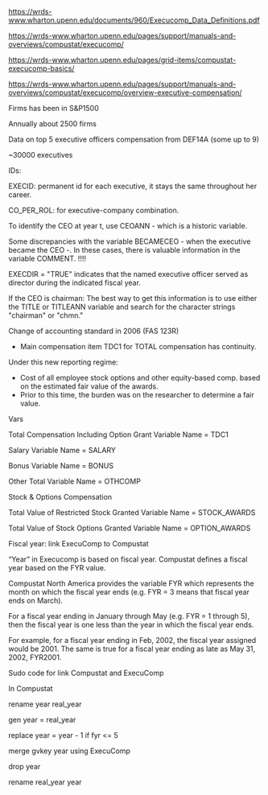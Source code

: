 https://wrds-www.wharton.upenn.edu/documents/960/Execucomp_Data_Definitions.pdf

https://wrds-www.wharton.upenn.edu/pages/support/manuals-and-overviews/compustat/execucomp/

https://wrds-www.wharton.upenn.edu/pages/grid-items/compustat-execucomp-basics/

https://wrds-www.wharton.upenn.edu/pages/support/manuals-and-overviews/compustat/execucomp/overview-executive-compensation/



Firms has been in S&P1500

Annually about 2500 firms

Data on top 5 executive officers compensation from DEF14A (some up to 9)

~30000 executives



IDs:

EXECID: permanent id for each executive, it stays the same throughout her career.

CO_PER_ROL: for executive-company combination.

To identify the CEO at year t, use CEOANN - which is a historic variable.

Some discrepancies with the variable BECAMECEO - when the executive became the CEO -. In these cases, there is valuable information in the variable COMMENT. !!!!

EXECDIR = "TRUE" indicates that the named executive officer served as director during the indicated fiscal year.

If the CEO is chairman: The best way to get this information is to use either the TITLE or
 TITLEANN variable and search for the character strings "chairman" or "chmn."



Change of accounting standard in 2006 (FAS 123R)

- Main compensation item TDC1 for TOTAL compensation has continuity.

Under this new reporting regime:

- ﻿﻿Cost of all employee stock options and other equity-based comp. based on the estimated fair value of the awards.
- ﻿﻿Prior to this time, the burden was on the researcher to determine a fair value.





Vars

Total Compensation Including Option Grant      Variable Name = TDC1

Salary  Variable Name = SALARY

Bonus Variable Name = BONUS

Other Total  Variable Name = OTHCOMP



Stock & Options Compensation

Total Value of Restricted Stock Granted  Variable Name = STOCK_AWARDS

Total Value of Stock Options Granted    Variable Name = OPTION_AWARDS



Fiscal year: link ExecuComp to Compustat

“Year” in Execucomp is based on fiscal year. Compustat defines a fiscal year based on the FYR value.

Compustat North America provides the variable FYR which represents the month on which the fiscal year ends (e.g. FYR = 3 means that fiscal year ends on March). 

For a fiscal year ending in January through May (e.g. FYR = 1 through 5), then the fiscal year is one less than the year in which the fiscal year ends. 

For example, for a fiscal year ending in Feb, 2002, the fiscal year assigned would be 2001. The same is true for a fiscal year ending as late as May 31, 2002, FYR2001.



Sudo code for link Compustat and ExecuComp

In Compustat

rename year real_year

gen year = real_year

replace year = year - 1 if fyr <= 5

merge gvkey year using ExecuComp

drop year

rename real_year year